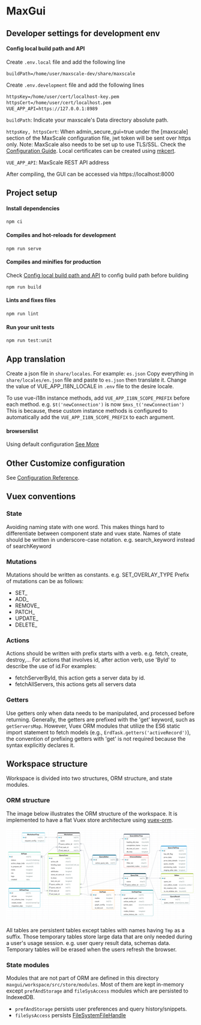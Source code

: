 # MaxGui

## Developer settings for development env

#### Config local build path and API

Create `.env.local` file and add the following line

```
buildPath=/home/user/maxscale-dev/share/maxscale
```

Create `.env.development` file and add the following lines

```
httpsKey=/home/user/cert/localhost-key.pem
httpsCert=/home/user/cert/localhost.pem
VUE_APP_API=https://127.0.0.1:8989
```

`buildPath`: Indicate your maxscale's Data directory absolute path.

`httpsKey, httpsCert`: When admin_secure_gui=true under the [maxscale] section of the MaxScale configuration file, jwt token will be sent over https only. Note: MaxScale also
needs to be set up to use TLS/SSL. Check the [Configuration Guide](../Documentation/Getting-Started/Configuration-Guide.md#admin_ssl_key). Local certificates can be created using [mkcert](https://github.com/FiloSottile/mkcert).

`VUE_APP_API`: MaxScale REST API address

After compiling, the GUI can be accessed via https://localhost:8000

## Project setup

#### Install dependencies

```
npm ci
```

#### Compiles and hot-reloads for development

```
npm run serve
```

#### Compiles and minifies for production

Check [Config local build path and API](#config-local-build-path-and-api) to config build path before building

```
npm run build
```

#### Lints and fixes files

```
npm run lint
```

#### Run your unit tests

```
npm run test:unit

```

## App translation

Create a json file in `share/locales`. For example: `es.json` Copy everything in
`share/locales/en.json` file and paste to `es.json` then translate it. Change the
value of VUE_APP_I18N_LOCALE in `.env` file to the desire locale.

To use vue-i18n instance methods, add `VUE_APP_I18N_SCOPE_PREFIX` before each method.
e.g. `$t('newConnection')` is now `$mxs_t('newConnection')`
This is because, these custom instance methods is configured to automatically add the
`VUE_APP_I18N_SCOPE_PREFIX` to each argument.

#### browserslist

Using default configuration
[See More](https://github.com/browserslist/browserslist)

## Other Customize configuration

See [Configuration Reference](https://cli.vuejs.org/config/).

## Vuex conventions

### State

Avoiding naming state with one word. This makes things hard to differentiate
between component state and vuex state. Names of state should be written in
underscore-case notation. e.g. search_keyword instead of searchKeyword

### Mutations

Mutations should be written as constants. e.g. SET_OVERLAY_TYPE Prefix of
mutations can be as follows:

-   SET\_
-   ADD\_
-   REMOVE\_
-   PATCH\_
-   UPDATE\_
-   DELETE\_

### Actions

Actions should be written with prefix starts with a verb. e.g. fetch, create,
destroy,... For actions that involves id, after action verb, use 'ById' to
describe the use of id.For examples:

-   fetchServerById, this action gets a server data by id.
-   fetchAllServers, this actions gets all servers data

### Getters

Use getters only when data needs to be manipulated, and processed before returning.
Generally, the getters are prefixed with the 'get' keyword, such as `getServersMap`.
However, Vuex ORM modules that utilize the ES6 static import statement to
fetch models (e.g., `ErdTask.getters('activeRecord')`),
the convention of prefixing getters with 'get' is not required because
the syntax explicitly declares it.

## Workspace structure

Workspace is divided into two structures, ORM structure, and state modules.

### ORM structure

The image below illustrates the ORM structure of the workspace. It is
implemented to have a flat Vuex store architecture using [vuex-orm](https://vuex-orm.org/).

![Workspace ORM structure diagram](./images/workspace_orm_diagram.jpeg)

All tables are persistent tables except tables with names having `Tmp` as a
suffix. Those temporary tables store large data that are only needed during
a user's usage session. e.g. user query result data, schemas data.
Temporary tables will be erased when the users refresh the browser.

### State modules

Modules that are not part of ORM are defined in this directory
`maxgui/workspace/src/store/modules`. Most of them are kept in-memory except
`prefAndStorage` and `fileSysAccess` modules which are persisted to IndexedDB.

-   `prefAndStorage` persists user preferences and query history/snippets.
-   `fileSysAccess` persists [FileSystemFileHandle](https://developer.mozilla.org/en-US/docs/Web/API/FileSystemFileHandle)
